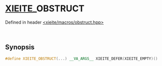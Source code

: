 # [XIEITE](../../macros.md)\_OBSTRUCT
Defined in header [<xieite/macros/obstruct.hpp>](../../include/xieite/macros/obstruct.hpp)

&nbsp;

## Synopsis
```cpp
#define XIEITE_OBSTRUCT(...) __VA_ARGS__ XIEITE_DEFER(XIEITE_EMPTY)()
```

